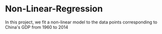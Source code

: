 # Non-Linear-Regression
 In this project, we fit a non-linear model to the data points corresponding to China's GDP from 1960 to 2014
